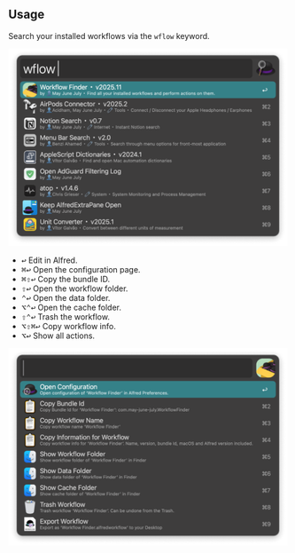 ## Usage

Search your installed workflows via the `wflow` keyword.

![List all installed workflows](images/showcase_1.png)

* <kbd>↩</kbd> Edit in Alfred.
* <kbd>⌘</kbd><kbd>↩</kbd> Open the configuration page. 
* <kbd>⌘</kbd><kbd>⇧</kbd><kbd>↩</kbd> Copy the bundle ID.
* <kbd>⇧</kbd><kbd>↩</kbd> Open the workflow folder.
* <kbd>⌃</kbd><kbd>↩</kbd> Open the data folder.
* <kbd>⌥</kbd><kbd>⌃</kbd><kbd>↩</kbd> Open the cache folder.
* <kbd>⇧</kbd><kbd>⌃</kbd><kbd>↩</kbd> Trash the workflow.
* <kbd>⌥</kbd><kbd>⇧</kbd><kbd>⌘</kbd><kbd>↩</kbd> Copy workflow info.
* <kbd>⌥</kbd><kbd>↩</kbd> Show all actions. 

![Act on result while holding option to show all actions](images/showcase_3.png)
